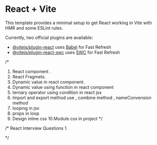 # React + Vite

This template provides a minimal setup to get React working in Vite with HMR and some ESLint rules.

Currently, two official plugins are available:

- [@vitejs/plugin-react](https://github.com/vitejs/vite-plugin-react/blob/main/packages/plugin-react/README.md) uses [Babel](https://babeljs.io/) for Fast Refresh
- [@vitejs/plugin-react-swc](https://github.com/vitejs/vite-plugin-react-swc) uses [SWC](https://swc.rs/) for Fast Refresh

/*
1. React component .
2. React Fragmets.
3. Dynamic value in react component.
4. Dynamic value using function in react component
5. ternary operator using condition in react jsx
6. Import and export method use , combine method , nameConvension method
7. looping in jsx
8. props in loop
9. Design inline css
10.Module css in project
*/

/* 
    React Interview Questions
1. 


*/
